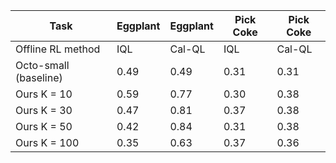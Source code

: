 | Task | Eggplant | Eggplant | Pick Coke | Pick Coke |
| --- | --- | --- | --- | --- |
| Offline RL method | IQL | Cal-QL | IQL | Cal-QL |
| Octo-small (baseline) | 0.49 | 0.49 | 0.31 | 0.31 |
| Ours K = 10 | 0.59 | 0.77 | 0.30 | 0.38 |
| Ours K = 30 | 0.47 | 0.81 | 0.37 | 0.38 |
| Ours K = 50 | 0.42 | 0.84 | 0.31 | 0.38 |
| Ours K = 100 | 0.35 | 0.63 | 0.37 | 0.36 |
